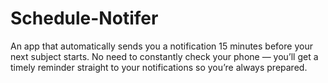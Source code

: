# Schedule-Notifer
An app that automatically sends you a notification 15 minutes before your next subject starts. No need to constantly check your phone — you’ll get a timely reminder straight to your notifications so you’re always prepared.
